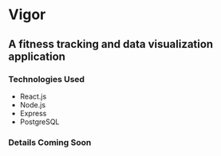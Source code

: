 # Vigor

## A fitness tracking and data visualization application

### Technologies Used

- React.js
- Node.js
- Express
- PostgreSQL

### Details Coming Soon
